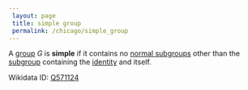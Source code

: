 ```yaml
---
 layout: page
 title: simple group
 permalink: /chicago/simple_group
---
```


A [group](https://defsmath.github.io/DefsMath/group) $G$ is **simple** if it contains no [normal subgroups](https://defsmath.github.io/DefsMath/normal_subgroup) other than the [subgroup](https://defsmath.github.io/DefsMath/subgroup) containing the [identity](https://defsmath.github.io/DefsMath/identity) and itself. 

Wikidata ID: [Q571124](https://www.wikidata.org/wiki/Q571124)
